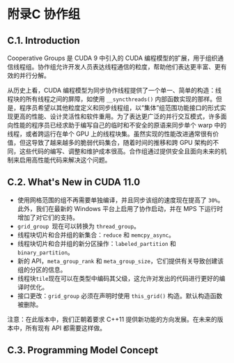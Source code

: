 # 附录C 协作组

## C.1. Introduction

Cooperative Groups 是 CUDA 9 中引入的 CUDA 编程模型的扩展，用于组织通信线程组。协作组允许开发人员表达线程通信的粒度，帮助他们表达更丰富、更有效的并行分解。

从历史上看，CUDA 编程模型为同步协作线程提供了一个单一、简单的构造：线程块的所有线程之间的屏障，如使用 `__syncthreads()` 内部函数实现的那样。但是，程序员希望以其他粒度定义和同步线程组，以“集体”组范围功能接口的形式实现更高的性能、设计灵活性和软件重用。为了表达更广泛的并行交互模式，许多面向性能的程序员已经求助于编写自己的临时和不安全的原语来同步单个 warp 中的线程，或者跨运行在单个 GPU 上的线程块集。虽然实现的性能改进通常很有价值，但这导致了越来越多的脆弱代码集合，随着时间的推移和跨 GPU 架构的不同，这些代码的编写、调整和维护成本很高。合作组通过提供安全且面向未来的机制来启用高性能代码来解决这个问题。

## C.2. What's New in CUDA 11.0

* 使用网格范围的组不再需要单独编译，并且同步该组的速度现在提高了 `30%`。此外，我们在最新的 Windows 平台上启用了协作启动，并在 MPS 下运行时增加了对它们的支持。
* `grid_group `现在可以转换为 `thread_group`。
* 线程块切片和合并组的新集合：`reduce` 和 `memcpy_async`。
* 线程块切片和合并组的新分区操作：`labeled_pa​​rtition` 和 `binary_partition`。
* 新的 API，`meta_group_rank` 和 `meta_group_size`，它们提供有关导致创建该组的分区的信息。
* 线程块`tile`现在可以在类型中编码其父级，这允许对发出的代码进行更好的编译时优化。
* 接口更改：`grid_group` 必须在声明时使用 `this_grid()` 构造。默认构造函数被删除。
  

注意：在此版本中，我们正朝着要求 C++11 提供新功能的方向发展。在未来的版本中，所有现有 API 都需要这样做。

## C.3. Programming Model Concept








